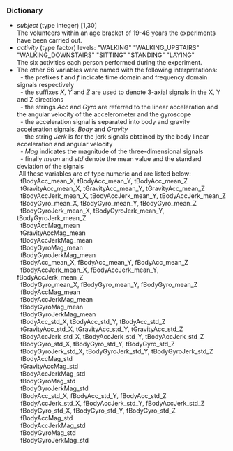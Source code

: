 ### Dictionary
* _subject_ (type integer) [1,30] <br />
The volunteers within an age bracket of 19-48 years the experiments have been carried out.
* _activity_ (type factor) levels: "WALKING" "WALKING_UPSTAIRS" "WALKING_DOWNSTAIRS" "SITTING" "STANDING" "LAYING" <br />
The six activities each person performed during the experiment.
* The other 66 variables were named with the following interpretations: <br />
&nbsp;&nbsp;- the prefixes _t_ and _f_ indicate time domain and frequency domain signals respectively <br />
&nbsp;&nbsp;- the suffixes _X_, _Y_ and _Z_ are used to denote 3-axial signals in the X, Y and Z directions <br />
&nbsp;&nbsp;- the strings _Acc_ and _Gyro_ are referred to the linear acceleration and the angular velocity of the accelerometer and the gyroscope <br />
&nbsp;&nbsp;- the acceleration signal is separated into body and gravity acceleration signals, _Body_ and _Gravity_ <br />
&nbsp;&nbsp;- the string _Jerk_ is for the jerk signals obtained by the body linear acceleration and angular velocity <br />
&nbsp;&nbsp;- _Mag_ indicates the magnitude of the three-dimensional signals <br />
&nbsp;&nbsp;- finally _mean_ and _std_ denote the mean value and the standard deviation of the signals <br />
&nbsp;All these variables are of type numeric and are listed below: <br />
&nbsp;&nbsp;tBodyAcc_mean_X, tBodyAcc_mean_Y, tBodyAcc_mean_Z <br />
&nbsp;&nbsp;tGravityAcc_mean_X, tGravityAcc_mean_Y, tGravityAcc_mean_Z <br />
&nbsp;&nbsp;tBodyAccJerk_mean_X, tBodyAccJerk_mean_Y, tBodyAccJerk_mean_Z <br />
&nbsp;&nbsp;tBodyGyro_mean_X, tBodyGyro_mean_Y, tBodyGyro_mean_Z <br />
&nbsp;&nbsp;tBodyGyroJerk_mean_X, tBodyGyroJerk_mean_Y, tBodyGyroJerk_mean_Z <br />
&nbsp;&nbsp;tBodyAccMag_mean <br />
&nbsp;&nbsp;tGravityAccMag_mean <br />
&nbsp;&nbsp;tBodyAccJerkMag_mean <br />
&nbsp;&nbsp;tBodyGyroMag_mean <br />
&nbsp;&nbsp;tBodyGyroJerkMag_mean <br />
&nbsp;&nbsp;fBodyAcc_mean_X, fBodyAcc_mean_Y, fBodyAcc_mean_Z <br />
&nbsp;&nbsp;fBodyAccJerk_mean_X, fBodyAccJerk_mean_Y, fBodyAccJerk_mean_Z <br />
&nbsp;&nbsp;fBodyGyro_mean_X, fBodyGyro_mean_Y, fBodyGyro_mean_Z <br />
&nbsp;&nbsp;fBodyAccMag_mean <br />
&nbsp;&nbsp;fBodyAccJerkMag_mean <br />
&nbsp;&nbsp;fBodyGyroMag_mean <br />
&nbsp;&nbsp;fBodyGyroJerkMag_mean <br />
&nbsp;&nbsp;tBodyAcc_std_X, tBodyAcc_std_Y, tBodyAcc_std_Z <br />
&nbsp;&nbsp;tGravityAcc_std_X, tGravityAcc_std_Y, tGravityAcc_std_Z <br />
&nbsp;&nbsp;tBodyAccJerk_std_X, tBodyAccJerk_std_Y, tBodyAccJerk_std_Z <br />
&nbsp;&nbsp;tBodyGyro_std_X, tBodyGyro_std_Y, tBodyGyro_std_Z <br />
&nbsp;&nbsp;tBodyGyroJerk_std_X, tBodyGyroJerk_std_Y, tBodyGyroJerk_std_Z <br />
&nbsp;&nbsp;tBodyAccMag_std <br />
&nbsp;&nbsp;tGravityAccMag_std <br />
&nbsp;&nbsp;tBodyAccJerkMag_std <br />
&nbsp;&nbsp;tBodyGyroMag_std <br />
&nbsp;&nbsp;tBodyGyroJerkMag_std <br />
&nbsp;&nbsp;fBodyAcc_std_X, fBodyAcc_std_Y, fBodyAcc_std_Z <br />
&nbsp;&nbsp;fBodyAccJerk_std_X, fBodyAccJerk_std_Y, fBodyAccJerk_std_Z <br />
&nbsp;&nbsp;fBodyGyro_std_X, fBodyGyro_std_Y, fBodyGyro_std_Z <br />
&nbsp;&nbsp;fBodyAccMag_std <br />
&nbsp;&nbsp;fBodyAccJerkMag_std <br />
&nbsp;&nbsp;fBodyGyroMag_std <br />
&nbsp;&nbsp;fBodyGyroJerkMag_std <br />
